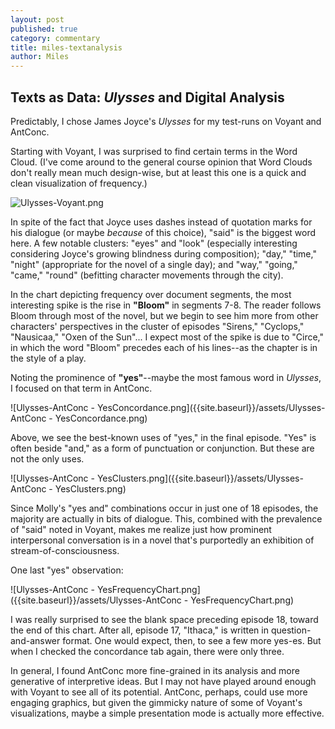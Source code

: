 ```yaml
---
layout: post
published: true
category: commentary
title: miles-textanalysis
author: Miles
---
```

## Texts as Data: _Ulysses_ and Digital Analysis

Predictably, I chose James Joyce's _Ulysses_ for my test-runs on Voyant and AntConc. 

Starting with Voyant, I was surprised to find certain terms in the Word Cloud. (I've come around to the general course opinion that Word Clouds don't really mean much design-wise, but at least this one is a quick and clean visualization of frequency.)

![Ulysses-Voyant.png]({{site.baseurl}}/assets/Ulysses-Voyant.png)

In spite of the fact that Joyce uses dashes instead of quotation marks for his dialogue (or maybe _because_ of this choice), "said" is the biggest word here. A few notable clusters: "eyes" and "look" (especially interesting considering Joyce's growing blindness during composition); "day," "time," "night" (appropriate for the novel of a single day); and "way," "going," "came," "round" (befitting character movements through the city).

In the chart depicting frequency over document segments, the most interesting spike is the rise in **"Bloom"** in segments 7-8. The reader follows Bloom through most of the novel, but we begin to see him more from other characters' perspectives in the cluster of episodes "Sirens," "Cyclops," "Nausicaa," "Oxen of the Sun"... I expect most of the spike is due to "Circe," in which the word "Bloom" precedes each of his lines--as the chapter is in the style of a play.

Noting the prominence of **"yes"**--maybe the most famous word in _Ulysses_, I focused on that term in AntConc.

![Ulysses-AntConc - YesConcordance.png]({{site.baseurl}}/assets/Ulysses-AntConc - YesConcordance.png)

Above, we see the best-known uses of "yes," in the final episode. "Yes" is often beside "and," as a form of punctuation or conjunction. But these are not the only uses.

![Ulysses-AntConc - YesClusters.png]({{site.baseurl}}/assets/Ulysses-AntConc - YesClusters.png)

Since Molly's "yes and" combinations occur in just one of 18 episodes, the majority are actually in bits of dialogue. This, combined with the prevalence of "said" noted in Voyant, makes me realize just how prominent interpersonal conversation is in a novel that's purportedly an exhibition of stream-of-consciousness.

One last "yes" observation:

![Ulysses-AntConc - YesFrequencyChart.png]({{site.baseurl}}/assets/Ulysses-AntConc - YesFrequencyChart.png)

I was really surprised to see the blank space preceding episode 18, toward the end of this chart. After all, episode 17, "Ithaca," is written in question-and-answer format. One would expect, then, to see a few more yes-es. But when I checked the concordance tab again, there were only three.

In general, I found AntConc more fine-grained in its analysis and more generative of interpretive ideas. But I may not have played around enough with Voyant to see all of its potential. AntConc, perhaps, could use more engaging graphics, but given the gimmicky nature of some of Voyant's visualizations, maybe a simple presentation mode is actually more effective.

